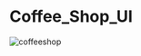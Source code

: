 # Coffee_Shop_UI
![coffeeshop](https://user-images.githubusercontent.com/60210471/227497390-2a23651b-c72a-45ab-8bc3-ed8e6442989e.jpg)
